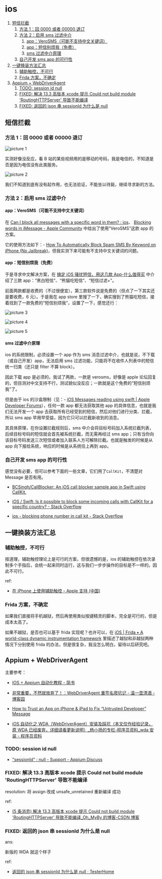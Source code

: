 # ios

1. [短信拦截](#短信拦截)
   1. [方法 1：回 0000 或者 00000 退订](#方法1回0000或者00000退订)
   2. [方法 2：启用 sms 过滤中介](#方法2启用sms过滤中介)
      1. [app：VeroSMS（可能不支持中文关键词）](#appverosms可能不支持中文关键词)
      2. [app：短信别烦我（免费）](#app短信别烦我免费)
      3. [sms 过滤中介原理](#sms过滤中介原理)
   3. [自己开发 sms app 的可行性](#自己开发sms-app的可行性)
2. [一键换装方法汇总](#一键换装方法汇总)
   1. [辅助触控，不可行](#辅助触控不可行)
   2. [Frida 方案，不确定](#frida方案不确定)
3. [Appium + WebDriverAgent](#appium--webdriveragent)
   1. [TODO: session id null](#todo-session-id-null)
   2. [FIXED: 解决 13.3 高版本 xcode 提示 Could not build module 'RoutingHTTPServer' 导致不能编译](#fixed-解决133-高版本xcode-提示could-not-build-module-routinghttpserver-导致不能编译)
   3. [FIXED: 返回的 json 串 sessionId 为什么是 null](#fixed-返回的-json-串-sessionid-为什么是-null)

## 短信拦截

### 方法 1：回 0000 或者 00000 退订

![picture 1](https://mark-vue-oss.oss-cn-hangzhou.aliyuncs.com/iOS-1655514768908-acb9577fd8fb0c4bf4258715785dedb2f36ca37af050c6f50fc95aad5eab0166.png)

实测好像没反应，看 B 站的某些视频用的是移动的号码，我是电信的，不知道是否是因为电信没有此类服务。

![picture 2](https://mark-vue-oss.oss-cn-hangzhou.aliyuncs.com/iOS-1655514852927-5971ab98ef757a6e77353114f7dbdab6d6c8d8560004ea181cd9e458d7950bac.png)

我们不知道到底有没有起作用，也无法验证，不能坐以待毙，继续寻求新的方法。

### 方法 2：启用 sms 过滤中介

#### app：VeroSMS（可能不支持中文关键词）

在 [Can I block all messages with a specific word in them? : ios](https://www.reddit.com/r/ios/comments/cqq8dn/can_i_block_all_messages_with_a_specific_word_in/)、 [Blocking words in iMessage - Apple Community](https://discussions.apple.com/thread/251286779) 中给出了使用“VeroSMS”这款 app 的方案。

它的使用方法如下：- [How To Automatically Block Spam SMS By Keyword on iPhone (No Jailbreak)](https://www.rushlywritten.com/2020/01/how-to-block-spam-sms-text-by-keywords-iphone.html)，但我实测下来可能有不支持中文关键词的问题。

#### app：短信别烦我（免费）

于是寻求中文解决方案，在 [搞定 iOS 骚扰短信，用这几款 App-什么值得买](https://www.smzdm.com/p/12707913/) 中介绍了三款 app：“黑白短信”、“熊猫吃短信”、“短信过滤+”。

前面两款都是收费的（不过很便宜），第三款软件说是免费的（但点了一下其实还是要收费，6 元）。于是我在 app store 里搜了一下，确实搜到了熊猫吃短信，接着找到了一款免费的“短信别烦我”，设置了一下，感觉还行：

![picture 3](https://mark-vue-oss.oss-cn-hangzhou.aliyuncs.com/iOS-1655514871238-8d3de8507b552ae218b6edc95ba5d9d4fc98489ef33f891c3f237b4d5ec2b91e.png)

![picture 4](https://mark-vue-oss.oss-cn-hangzhou.aliyuncs.com/iOS-1655514880599-940ffaea957eeff94b474f02833f5a16b2bd9498bfae6e7b884bea6be3f25165.png)

![picture 5](https://mark-vue-oss.oss-cn-hangzhou.aliyuncs.com/iOS-1655514885510-7a7fc65f8d4dc16ce0d42e7a34028209dd0fa93491a546df840ec08a029f189e.png)

#### sms 过滤中介原理

ios 的系统限制，必须设置一个 app 作为 sms 消息过滤中介，也就是说，不下载（或自己开发）app，无法启用 sms 过滤功能，只能将不在收件人列表中的短信统一归类（还只是 filter 不算 block）。

因此下载 app 是必须的，我试了两款，一款是 verosms，好像是 apple 论坛回复的，但目测对中文支持不行，测试貌似没反应；一款就是这个免费的”短信别烦我”了。

但是由于 ios 的沙盒限制（见：- [iOS Messages reading using swift | Apple Developer Forums](https://developer.apple.com/forums/thread/7912)），任何一款 app 都无法获取其他 app 的具体信息，也就是我们无法开发一个 app 去获取所有已经受到的短信，然后对他们进行分类、拦截，所以 sms app 早用早受益，因为它只可以拦截新收到的消息。

其具体原理，在你设置拦截规则后，sms 中介会将目标号码加入系统拦截列表，后续目标号码的短信就会首先被系统拦截，而无需再经过 sms app；只有当你向该目标号码发送三次短信或者加入联系人方可解除拦截。也就是触发的时候是从 app 向下报给系统，响应的时候是从系统往上再到 app。

### 自己开发 sms app 的可行性

感觉没有必要，但可以参考下面的一些文章，它们用了`CallKit`，不清楚对 Message 是否有用。

- [BCSingh/CallBlocker: An iOS call blocker sample app in Swift using CallKit.](https://github.com/BCSingh/CallBlocker)

- [iOS / Swift: Is it possible to block some incoming calls with CallKit for a specific country? - Stack Overflow](https://stackoverflow.com/questions/61729138/ios-swift-is-it-possible-to-block-some-incoming-calls-with-callkit-for-a-spec)

- [ios - blocking phone number in call kit - Stack Overflow](https://stackoverflow.com/questions/53663184/blocking-phone-number-in-call-kit)

## 一键换装方法汇总

### 辅助触控，不可行

按道理，辅助触控理论上是可行的方案，但很遗憾的是，ios 的辅助触控在依次录制多个手指后，会统一起来同时运行，这与我们一步步操作的目标是不一样的。因此不可行。

ref:

- [在 iPhone 上使用辅助触控 - Apple 支持 (中国)](https://support.apple.com/zh-cn/guide/iphone/iph96b21954/ios)

### Frida 方案，不确定

如果我们直接将手机越狱，然后再使用类似按键精灵的脚本，完全是可行的，但是成本太高了。

如果不越狱，是否也可以基于 frida 实现呢？也许可以，在 [iOS | Frida • A world-class dynamic instrumentation framework](https://frida.re/docs/ios/#without-jailbreak) 里描述了越狱和非越狱两种情况下分别使用 frida 的办法，但是很复杂，我没怎么明白，留待以后研究吧。

## Appium + WebDriverAgent

主要参考：

- [IOS + Appium 自动化教程 - 简书](https://www.jianshu.com/p/da1e00777273)

- [非常重要，不然就放弃了！：WebDriverAgent 重签名爬坑记 - 温一壶清酒 - 博客园](https://www.cnblogs.com/hong-fithing/p/15203980.html)

- [How to Trust an App on iPhone & iPad to Fix “Untrusted Developer” Message](https://osxdaily.com/2021/05/07/how-to-trust-an-app-on-iphone-ipad-to-fix-untrusted-developer-message/)

- [iOS 自动化之 WDA（WebDriverAgent）安装及踩坑（本文仅作经验记录，原 WDA 已经废弃，详细请看更新说明）\_杨小扬的专栏-程序员资料\_wda 安装 - 程序员资料](http://www.4k8k.xyz/article/xlyrh/108410738)

### TODO: session id null

- ["sessionId" : null - Support - Appium Discuss](https://discuss.appium.io/t/sessionid-null/32175/3)

### FIXED: 解决 13.3 高版本 xcode 提示 Could not build module 'RoutingHTTPServer' 导致不能编译

resolution: 将 assign 改成 unsafe_unretained 重新编译 成功

ref:

- [(5 条消息) 解决 13.3 高版本 xcode 提示 Could not build module 'RoutingHTTPServer' 导致不能编译\_Oh_MyBy 的博客-CSDN 博客](https://blog.csdn.net/Oh_MyBy/article/details/103895366)

### FIXED: 返回的 json 串 sessionId 为什么是 null

ans:

新版的 WDA 就这个样子

ref:

- [返回的 json 串 sessionId 为什么是 null · TesterHome](https://testerhome.com/topics/23554)
